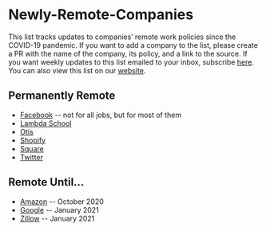 # Newly-Remote-Companies
This list tracks updates to companies’ remote work policies since the COVID-19 pandemic. If you want to add a company to the list, please create a PR with the name of the company, its policy, and a link to the source. If you want weekly updates to this list emailed to your inbox, subscribe [here](http://eepurl.com/g4mVkb). You can also view this list on our [website](https://lifeshack.io/remote/).

## Permanently Remote
* [Facebook](https://www.theverge.com/facebook/2020/5/21/21265699/facebook-remote-work-shift-workforce-permanent-covid-19-mark-zuckerberg-interview) -- not for all jobs, but for most of them
* [Lambda School](https://twitter.com/Austen/status/1260659150817640448?s=20)
* [Otis](https://twitter.com/mikekarnj/status/1252945724108668928?ref_src=twsrc%5Etfw%7Ctwcamp%5Etweetembed%7Ctwterm%5E1252945724108668928&ref_url=https%3A%2F%2Favc.com%2F2020%2F05%2Flocation-and-work%2F)
* [Shopify](https://twitter.com/tobi/status/1263483496087064579)
* [Square](https://www.theverge.com/2020/5/18/21261798/square-employees-work-from-home-remote-premanent-policy-ceo)
* [Twitter](https://techcrunch.com/2020/05/12/twitter-says-staff-can-continue-working-from-home-permanently/)

## Remote Until...
* [Amazon](https://www.cnn.com/2020/05/08/tech/tech-companies-working-remotely-2020/index.html) -- October 2020
* [Google](https://www.cnn.com/2020/05/08/tech/tech-companies-working-remotely-2020/index.html) -- January 2021
* [Zillow](https://www.cnn.com/2020/05/08/tech/tech-companies-working-remotely-2020/index.html) -- January 2021


